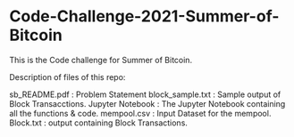# Code-Challenge-2021-Summer-of-Bitcoin

This is the Code challenge for Summer of Bitcoin.  

Description of files of this repo:

sb_README.pdf : Problem Statement
block_sample.txt : Sample output of Block Transacctions.
Jupyter Notebook : The Jupyter Notebook containing all the functions & code.
mempool.csv : Input Dataset for the mempool.
Block.txt : output containing Block Transactions.
